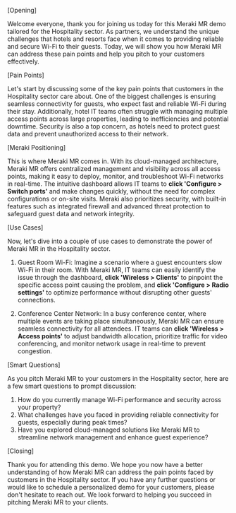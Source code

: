 [Opening]

Welcome everyone, thank you for joining us today for this Meraki MR demo tailored for the Hospitality sector. As partners, we understand the unique challenges that hotels and resorts face when it comes to providing reliable and secure Wi-Fi to their guests. Today, we will show you how Meraki MR can address these pain points and help you pitch to your customers effectively.

[Pain Points]

Let's start by discussing some of the key pain points that customers in the Hospitality sector care about. One of the biggest challenges is ensuring seamless connectivity for guests, who expect fast and reliable Wi-Fi during their stay. Additionally, hotel IT teams often struggle with managing multiple access points across large properties, leading to inefficiencies and potential downtime. Security is also a top concern, as hotels need to protect guest data and prevent unauthorized access to their network.

[Meraki Positioning]

This is where Meraki MR comes in. With its cloud-managed architecture, Meraki MR offers centralized management and visibility across all access points, making it easy to deploy, monitor, and troubleshoot Wi-Fi networks in real-time. The intuitive dashboard allows IT teams to **click 'Configure > Switch ports'** and make changes quickly, without the need for complex configurations or on-site visits. Meraki also prioritizes security, with built-in features such as integrated firewall and advanced threat protection to safeguard guest data and network integrity.

[Use Cases]

Now, let's dive into a couple of use cases to demonstrate the power of Meraki MR in the Hospitality sector.

1. Guest Room Wi-Fi: Imagine a scenario where a guest encounters slow Wi-Fi in their room. With Meraki MR, IT teams can easily identify the issue through the dashboard, **click 'Wireless > Clients'** to pinpoint the specific access point causing the problem, and **click 'Configure > Radio settings'** to optimize performance without disrupting other guests' connections.

2. Conference Center Network: In a busy conference center, where multiple events are taking place simultaneously, Meraki MR can ensure seamless connectivity for all attendees. IT teams can **click 'Wireless > Access points'** to adjust bandwidth allocation, prioritize traffic for video conferencing, and monitor network usage in real-time to prevent congestion.

[Smart Questions]

As you pitch Meraki MR to your customers in the Hospitality sector, here are a few smart questions to prompt discussion:

1. How do you currently manage Wi-Fi performance and security across your property?
2. What challenges have you faced in providing reliable connectivity for guests, especially during peak times?
3. Have you explored cloud-managed solutions like Meraki MR to streamline network management and enhance guest experience?

[Closing]

Thank you for attending this demo. We hope you now have a better understanding of how Meraki MR can address the pain points faced by customers in the Hospitality sector. If you have any further questions or would like to schedule a personalized demo for your customers, please don't hesitate to reach out. We look forward to helping you succeed in pitching Meraki MR to your clients.